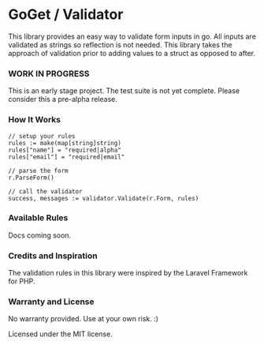 # GoGet / Validator

This library provides an easy way to validate form inputs in go. All inputs are validated as strings so reflection is not needed. This library takes the approach of validation prior to adding values to a struct as opposed to after.

### WORK IN PROGRESS

This is an early stage project. The test suite is not yet complete. Please consider this a pre-alpha release.

### How It Works

```
// setup your rules
rules := make(map[string]string)
rules["name"] = "required|alpha"
rules["email"] = "required|email"

// parse the form
r.ParseForm()

// call the validator
success, messages := validator.Validate(r.Form, rules)
```

### Available Rules

Docs coming soon.

### Credits and Inspiration

The validation rules in this library were inspired by the Laravel Framework for PHP.

### Warranty and License

No warranty provided. Use at your own risk. :)

Licensed under the MIT license.